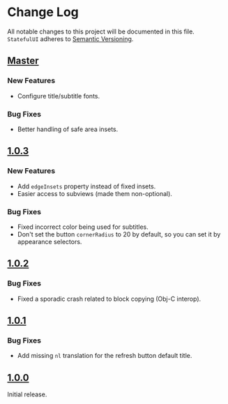 # Change Log

All notable changes to this project will be documented in this file.
`StatefulUI` adheres to [Semantic Versioning](http://semver.org/).

## [Master](https://github.com/appwise-labs/StatefulUI)

### New Features

* Configure title/subtitle fonts.

### Bug Fixes

* Better handling of safe area insets.

## [1.0.3](https://github.com/appwise-labs/StatefulUI/releases/tag/1.0.3)

### New Features

* Add `edgeInsets` property instead of fixed insets.
* Easier access to subviews (made them non-optional).

### Bug Fixes

* Fixed incorrect color being used for subtitles.
* Don't set the button `cornerRadius` to 20 by default, so you can set it by appearance selectors.

## [1.0.2](https://github.com/appwise-labs/StatefulUI/releases/tag/1.0.2)

### Bug Fixes

* Fixed a sporadic crash related to block copying (Obj-C interop).

## [1.0.1](https://github.com/appwise-labs/StatefulUI/releases/tag/1.0.1)

### Bug Fixes

* Add missing `nl` translation for the refresh button default title.

## [1.0.0](https://github.com/appwise-labs/StatefulUI/releases/tag/1.0.0)

Initial release.
